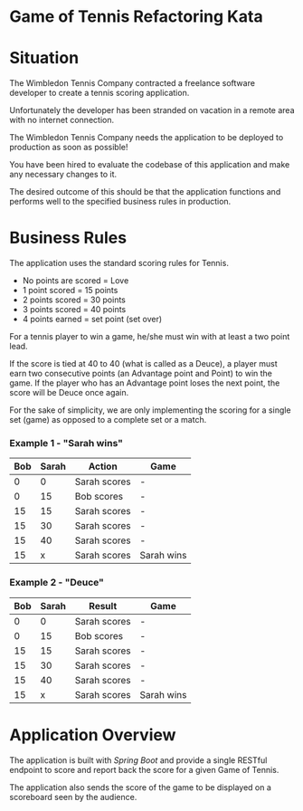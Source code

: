 # Game of Tennis Refactoring Kata

# Situation

The Wimbledon Tennis Company contracted a freelance software developer to create a tennis scoring application.

Unfortunately the developer has been stranded on vacation in a remote area with no internet connection.

The Wimbledon Tennis Company needs the application to be deployed to production as soon as possible!

You have been hired to evaluate the codebase of this application and make any necessary changes to it.

The desired outcome of this should be that the application functions and performs well to the specified business rules in production.

# Business Rules 

The application uses the standard scoring rules for Tennis. 

- No points are scored = Love
- 1 point scored = 15 points
- 2 points scored = 30 points
- 3 points scored = 40 points
- 4 points earned = set point (set over)

For a tennis player to win a game, he/she must win with at least a two point lead.

If the score is tied at 40 to 40 (what is called as a Deuce), a player must earn two consecutive points (an Advantage point and Point) to win the game. If the player who has an Advantage point loses the next point, the score will be Deuce once again.

For the sake of simplicity, we are only implementing the scoring for a single set (game) as opposed to a complete set or a match.

### Example 1 - "Sarah wins"

| Bob | Sarah | Action       | Game        |
|-----|-------|--------------|-------------|
| 0   | 0     | Sarah scores | -           |
| 0   | 15    | Bob scores   | -           |
| 15  | 15    | Sarah scores | -           |
| 15  | 30    | Sarah scores | -           |
| 15  | 40    | Sarah scores | -           |
| 15  | x     | Sarah scores | Sarah wins  |

### Example 2 - "Deuce"

| Bob | Sarah | Result       | Game        |
|-----|-------|--------------|-------------|
| 0   | 0     | Sarah scores | -           |
| 0   | 15    | Bob scores   | -           |
| 15  | 15    | Sarah scores | -           |
| 15  | 30    | Sarah scores | -           |
| 15  | 40    | Sarah scores | -           |
| 15  | x     | Sarah scores | Sarah wins  |

# Application Overview

The application is built with *Spring Boot* and provide a single RESTful endpoint to score and report back the score for a given Game of Tennis.

The application also sends the score of the game to be displayed on a scoreboard seen by the audience.


